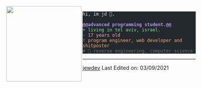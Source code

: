  <img align="left" height="200" src="https://media.giphy.com/media/ao9DUiTKH60XS/giphy.gif">
<pre class="astro-code github-dark" style="background-color:#24292e;color:#e1e4e8; overflow-x: auto;" tabindex="0"><code><span class="line"><span style="color:#E1E4E8">hi, im jd 🔮.</span></span>
<span class="line"></span>
<span class="line"><span style="color:#B392F0;font-weight:bold">@@advanced programming student.@@</span></span>
<span class="line"><span style="color:#85E89D"><span style="user-select: none;">+</span> living in tel aviv, israel.</span></span>
<span class="line"><span style="color:#FDAEB7"><span style="user-select: none;">-</span> 17 years old</span></span>
<span class="line"><span style="color:#FFAB70">! program engineer, web developer and shitposter</span></span>
<span class="line"><span style="color:#6A737D"># 📖 reverse engineering, computer science</span></span></code></pre>
<hr>
<p><a href="https://github.com/jewdev">jewdev</a>
Last Edited on: 03/09/2021</p> 
